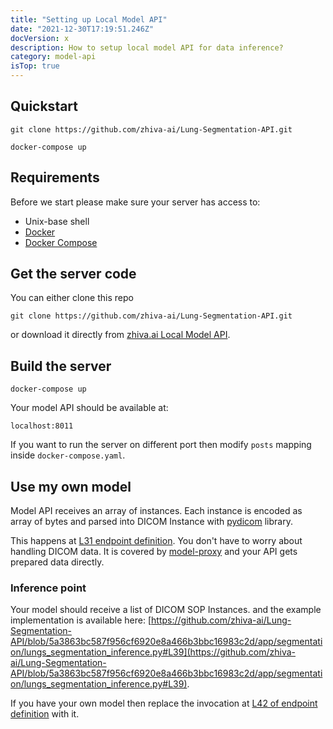 ```yaml
---
title: "Setting up Local Model API"
date: "2021-12-30T17:19:51.246Z"
docVersion: x
description: How to setup local model API for data inference?
category: model-api
isTop: true
---
```


## Quickstart

```shell
git clone https://github.com/zhiva-ai/Lung-Segmentation-API.git

docker-compose up
```

## Requirements

Before we start please make sure your server has access to:

- Unix-base shell
- [Docker](https://docs.docker.com/get-docker/)
- [Docker Compose](https://docs.docker.com/compose/install/)

## Get the server code

You can either clone this repo
```shell
git clone https://github.com/zhiva-ai/Lung-Segmentation-API.git
```
or download it directly from
[zhiva.ai Local Model API](https://github.com/zhiva-ai/Lung-Segmentation-API/archive/refs/heads/main.zip).

## Build the server

```shell
docker-compose up
```

Your model API should be available at:
```shell
localhost:8011
```

If you want to run the server on different port then modify `posts` mapping inside `docker-compose.yaml`.

## Use my own model

Model API receives an array of instances. Each instance is encoded as array of bytes and parsed into DICOM Instance with [pydicom](https://pydicom.github.io/) library.

This happens at [L31 endpoint definition](https://github.com/zhiva-ai/Lung-Segmentation-API/blob/main/app/endpoints/segmentation.py#L31-L34). You don't have to worry about handling DICOM data. It is covered by [model-proxy](/latest/setting-up-model-proxy) and your API gets prepared data directly.

### Inference point

Your model should receive a list of DICOM SOP Instances. and the example implementation is available here:
[https://github.com/zhiva-ai/Lung-Segmentation-API/blob/5a3863bc587f956cf6920e8a466b3bbc16983c2d/app/segmentation/lungs_segmentation_inference.py#L39](https://github.com/zhiva-ai/Lung-Segmentation-API/blob/5a3863bc587f956cf6920e8a466b3bbc16983c2d/app/segmentation/lungs_segmentation_inference.py#L39).

If you have your own model then replace the invocation at [L42 of endpoint definition](https://github.com/zhiva-ai/Lung-Segmentation-API/blob/main/app/endpoints/segmentation.py#L42) with it.
